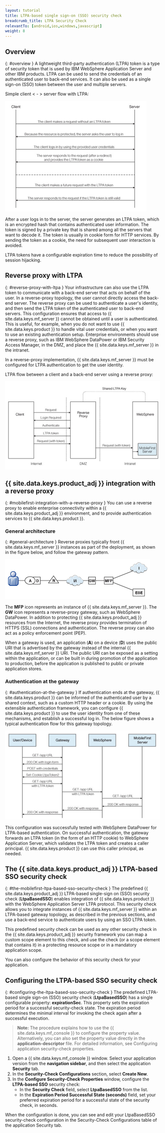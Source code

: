 ```yaml
---
layout: tutorial
title: LTPA-based single sign-on (SSO) security check
breadcrumb_title: LTPA Security Check
relevantTo: [android,ios,windows,javascript]
weight: 8
---
```

<!-- NLS_CHARSET=UTF-8 -->
## Overview
{: #overview }
A lightweight third-party authentication (LTPA) token is a type of security token that is used by IBM WebSphere Application Server and other IBM products. LTPA can be used to send the credentials of an authenticated user to back-end services. It can also be used as a single sign-on (SSO) token between the user and multiple servers.

Simple client < - > server flow with LTPA:

![Simple LTPA-based client <-> server flow](ltpa_simple_client_server.jpg)

After a user logs in to the server, the server generates an LTPA token, which is an encrypted hash that contains authenticated user information. The token is signed by a private key that is shared among all the servers that want to decode it. The token is usually in cookie form for HTTP services. By sending the token as a cookie, the need for subsequent user interaction is avoided.

LTPA tokens have a configurable expiration time to reduce the possibility of session hijacking.

## Reverse proxy with LTPA
{: #reverse-proxy-with-ltpa }
Your infrastructure can also use the LTPA token to communicate with a back-end server that acts on behalf of the user. In a reverse-proxy topology, the user cannot directly access the back-end server. The reverse proxy can be used to authenticate a user's identity, and then send the LTPA token of the authenticated user to back-end servers. This configuration ensures that access to {{ site.data.keys.mf_server }} cannot be obtained until a user is authenticated. This is useful, for example, when you do not want to use {{ site.data.keys.product }} to handle vital user credentials, or when you want to use an existing authentication setup. Enterprise environments should use a reverse proxy, such as IBM WebSphere DataPower or IBM Security Access Manager, in the DMZ, and place the {{ site.data.keys.mf_server }} in the intranet.

In a reverse-proxy implementation, {{ site.data.keys.mf_server }} must be configured for LTPA authentication to get the user identity.

LTPA flow between a client and a back-end server using a reverse proxy:

![Reverse-proxy LTPA flow](ltpa_reverse_proxy.jpg)

## {{ site.data.keys.product_adj }} integration with a reverse proxy
{: #mobilefirst-integration-with-a-reverse-proxy }
You can use a reverse proxy to enable enterprise connectivity within a {{ site.data.keys.product_adj }} environment, and to provide authentication services to {{ site.data.keys.product }}.

### General architecture
{: #general-architecture }
Reverse proxies typically front {{ site.data.keys.mf_server }} instances as part of the deployment, as shown in the figure below, and follow the gateway pattern.

![ Integration with reverse proxy](reverse_proxy_integ.jpg)

The **MFP** icon represents an instance of {{ site.data.keys.mf_server }}. The **GW** icon represents a reverse-proxy gateway, such as WebSphere DataPower. In addition to protecting {{ site.data.keys.product_adj }} resources from the Internet, the reverse proxy provides termination of HTTPS (SSL) connections and authentication. The reverse proxy can also act as a policy enforcement point (PEP).

When a gateway is used, an application (**A**) on a device (**D**) uses the public URI that is advertised by the gateway instead of the internal {{ site.data.keys.mf_server }} URI. The public URI can be exposed as a setting within the application, or can be built in during promotion of the application to production, before the application is published to public or private application stores.

### Authentication at the gateway
{: #authentication-at-the-gateway }
If authentication ends at the gateway, {{ site.data.keys.product }} can be informed of the authenticated user by a shared context, such as a custom HTTP header or a cookie. By using the extensible authentication framework, you can configure {{ site.data.keys.product }} to use the user identity from one of these mechanisms, and establish a successful log in. The below figure shows a typical authentication flow for this gateway topology.

![Authentication flow](mf_reverse_proxy_integ_authentication_flow.jpg)

This configuration was successfully tested with WebSphere DataPower for LTPA-based authentication. On successful authentication, the gateway forwards an LTPA token (in the form of an HTTP cookie) to WebSphere Application Server, which validates the LTPA token and creates a caller principal. {{ site.data.keys.product }} can use this caller principal, as needed.

## The {{ site.data.keys.product_adj }} LTPA-based SSO security check
{: #the-mobilefirst-ltpa-based-sso-security-check }
The predefined {{ site.data.keys.product_adj }} LTPA-based single-sign on (SSO) security check (**LtpaBasedSSO**) enables integration of {{ site.data.keys.product }} with the WebSphere Application Server LTPA protocol. This security check allows you to integrate instances of {{ site.data.keys.mf_server }} within an LTPA-based gateway topology, as described in the previous sections, and use a back-end service to authenticate users by using an SSO LTPA token.

This predefined security check can be used as any other security check in the {{ site.data.keys.product_adj }} security framework you can map a custom scope element to this check, and use the check (or a scope element that contains it) in a protecting resource scope or in a mandatory application scope.

You can also configure the behavior of this security check for your application.

## Configuring the LTPA-based SSO security check
{: #configuring-the-ltpa-based-sso-security-check }
The predefined LTPA-based single sign-on (SSO) security check (**LtpaBasedSSO**) has a single configurable property: **expirationSec**. This property sets the expiration period for a successful security-check state. The expiration period determines the minimal interval for invoking the check again after a successful execution.

> **Note:** The procedure explains how to use the {{ site.data.keys.mf_console }} to configure the property value. Alternatively, you can also set the property value directly in the **application-descriptor** file. For detailed information, see Configuring application security-check properties.

1. Open a {{ site.data.keys.mf_console }} window. Select your application version from the **navigation sidebar**, and then select the application **Security** tab.
2. In the **Security-Check Configurations** section, select **Create New**.
3. In the **Configure Security-Check Properties** window, configure the **LTPA-based SSO** security check:
    * In the **Security Check** field, select **LtpaBasedSSO** from the list.
    * In the **Expiration Period Successful State (seconds)** field, set your preferred expiration period for a successful state of the security check, in seconds.

When the configuration is done, you can see and edit your LtpaBasedSSO security-check configuration in the Security-Check Configurations table of the application Security tab.
